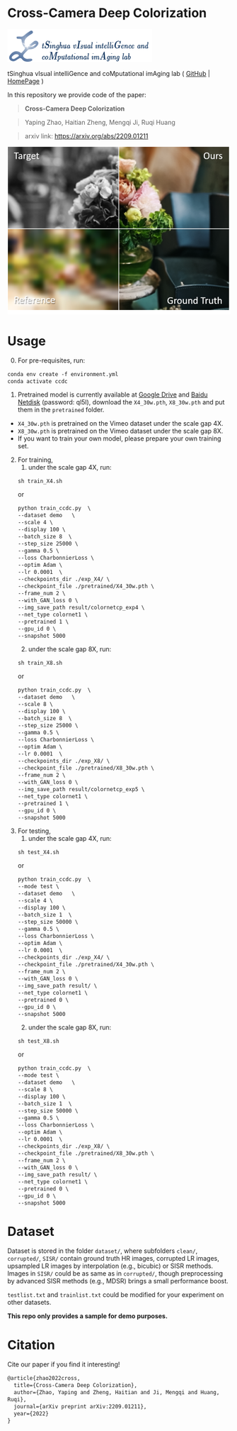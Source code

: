 # Cross-Camera Deep Colorization

<p align="left">
<img src="img/SIGMA.png">
</p>

tSinghua vIsual intelliGence and coMputational imAging lab ( [GitHub](https://github.com/THU-luvision) | [HomePage](http://www.luvision.net/) )


In this repository we provide code of the paper:
> **Cross-Camera Deep Colorization**

> Yaping Zhao, Haitian Zheng, Mengqi Ji, Ruqi Huang

> arxiv link: https://arxiv.org/abs/2209.01211

<p align="center">
<img src="img/CCDC.png">
</p>

# Usage
0. For pre-requisites, run:
```
conda env create -f environment.yml
conda activate ccdc
```
1. Pretrained model is currently available at [Google Drive](https://drive.google.com/drive/folders/12GwNwZZE6u359LFD6o7CGMz7P_-FQWul?usp=sharing) and [Baidu Netdisk](https://pan.baidu.com/s/16s3lTUcnK1oBmDSz5yJUrQ) (password: ql5l), download the `X4_30w.pth`, `X8_30w.pth` and put them in the `pretrained` folder.
 - `X4_30w.pth` is pretrained on the Vimeo dataset under the scale gap 4X. 
 - `X8_30w.pth` is pretrained on the Vimeo dataset under the scale gap 8X. 
 - If you want to train your own model, please prepare your own training set. 

2. For training,
   1. under the scale gap 4X, run:
    ```
    sh train_X4.sh
    ```
    or
    ```
    python train_ccdc.py  \
   --dataset demo   \
   --scale 4 \
   --display 100 \
   --batch_size 8  \
   --step_size 25000 \
   --gamma 0.5 \
   --loss CharbonnierLoss \
   --optim Adam \
   --lr 0.0001  \
   --checkpoints_dir ./exp_X4/ \
   --checkpoint_file ./pretrained/X4_30w.pth \
   --frame_num 2 \
   --with_GAN_loss 0 \
   --img_save_path result/colornetcp_exp4 \
   --net_type colornet1 \
   --pretrained 1 \
   --gpu_id 0 \
   --snapshot 5000
    ```
   2. under the scale gap 8X, run:
    ```
    sh train_X8.sh
    ```
    or
    ```
   python train_ccdc.py  \
   --dataset demo   \
   --scale 8 \
   --display 100 \
   --batch_size 8  \
   --step_size 25000 \
   --gamma 0.5 \
   --loss CharbonnierLoss \
   --optim Adam \
   --lr 0.0001  \
   --checkpoints_dir ./exp_X8/ \
   --checkpoint_file ./pretrained/X8_30w.pth \
   --frame_num 2 \
   --with_GAN_loss 0 \
   --img_save_path result/colornetcp_exp5 \
   --net_type colornet1 \
   --pretrained 1 \
   --gpu_id 0 \
   --snapshot 5000
    ```
3. For testing,
   1. under the scale gap 4X, run:
    ```
    sh test_X4.sh
    ```
    or
    ```
    python train_ccdc.py  \
   --mode test \
   --dataset demo   \
   --scale 4 \
   --display 100 \
   --batch_size 1  \
   --step_size 50000 \
   --gamma 0.5 \
   --loss CharbonnierLoss \
   --optim Adam \
   --lr 0.0001  \
   --checkpoints_dir ./exp_X4/ \
   --checkpoint_file ./pretrained/X4_30w.pth \
   --frame_num 2 \
   --with_GAN_loss 0 \
   --img_save_path result/ \
   --net_type colornet1 \
   --pretrained 0 \
   --gpu_id 0 \
   --snapshot 5000
    ```
   2. under the scale gap 8X, run:
    ```
    sh test_X8.sh
    ```
    or
    ```
   python train_ccdc.py  \
   --mode test \
   --dataset demo   \
   --scale 8 \
   --display 100 \
   --batch_size 1  \
   --step_size 50000 \
   --gamma 0.5 \
   --loss CharbonnierLoss \
   --optim Adam \
   --lr 0.0001  \
   --checkpoints_dir ./exp_X8/ \
   --checkpoint_file ./pretrained/X8_30w.pth \
   --frame_num 2 \
   --with_GAN_loss 0 \
   --img_save_path result/ \
   --net_type colornet1 \
   --pretrained 0 \
   --gpu_id 0 \
   --snapshot 5000
    ```


# Dataset
Dataset is stored in the folder `dataset/`, where subfolders `clean/`, `corrupted/`, `SISR/` contain ground truth HR images, corrupted LR images, upsampled LR images by interpolation (e.g., bicubic) or SISR methods.
Images in `SISR/` could be as same as in `corrupted/`, though preprocessing by advanced SISR methods (e.g., MDSR) brings a small performance boost.

`testlist.txt` and `trainlist.txt` could be modified for your experiment on other datasets. 

**This repo only provides a sample for demo purposes.**

# Citation
Cite our paper if you find it interesting!
```
@article{zhao2022cross,
  title={Cross-Camera Deep Colorization},
  author={Zhao, Yaping and Zheng, Haitian and Ji, Mengqi and Huang, Ruqi},
  journal={arXiv preprint arXiv:2209.01211},
  year={2022}
}
```